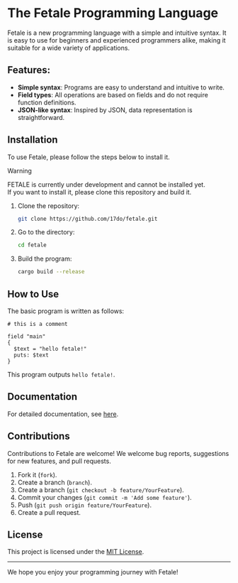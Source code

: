 # The Fetale Programming Language

Fetale is a new programming language with a simple and intuitive syntax. It is easy to use for beginners and experienced programmers alike, making it suitable for a wide variety of applications.

## Features:

- **Simple syntax**: Programs are easy to understand and intuitive to write.
- **Field types**: All operations are based on fields and do not require function definitions.
- **JSON-like syntax**: Inspired by JSON, data representation is straightforward.

## Installation

To use Fetale, please follow the steps below to install it.

> [!WARNING]
> FETALE is currently under development and cannot be installed yet.<br>
> If you want to install it, please clone this repository and build it.

1. Clone the repository:
   ```bash
   git clone https://github.com/17do/fetale.git
   ```
2. Go to the directory:
   ```bash
   cd fetale
   ```
3. Build the program:
   ```bash
   cargo build --release
   ```

## How to Use

The basic program is written as follows:

```fetale
# this is a comment

field "main"
{
  $text = "hello fetale!"
  puts: $text
}
```

This program outputs `hello fetale!`.

## Documentation

For detailed documentation, see [here](link_to_your_documentation).

## Contributions

Contributions to Fetale are welcome! We welcome bug reports, suggestions for new features, and pull requests.

1. Fork it (`fork`).
2. Create a branch (`branch`).
3. Create a branch (`git checkout -b feature/YourFeature`).
4. Commit your changes (`git commit -m 'Add some feature'`).
5. Push (`git push origin feature/YourFeature`).
6. Create a pull request.

## License

This project is licensed under the [MIT License](LICENSE).

---

We hope you enjoy your programming journey with Fetale!
